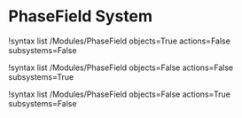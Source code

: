 <!-- MOOSE Documentation Stub: Remove this when content is added. -->

# PhaseField System

!syntax list /Modules/PhaseField objects=True actions=False subsystems=False

!syntax list /Modules/PhaseField objects=False actions=False subsystems=True

!syntax list /Modules/PhaseField objects=False actions=True subsystems=False

